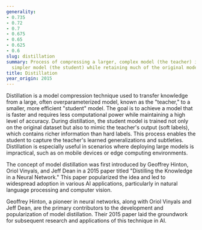 ```yaml
---
generality:
- 0.735
- 0.72
- 0.7
- 0.675
- 0.65
- 0.625
- 0.6
slug: distillation
summary: Process of compressing a larger, complex model (the teacher) into a smaller,
  simpler model (the student) while retaining much of the original model's performance.
title: Distillation
year_origin: 2015
---
```


Distillation is a model compression technique used to transfer knowledge from a large, often overparameterized model, known as the "teacher," to a smaller, more efficient "student" model. The goal is to achieve a model that is faster and requires less computational power while maintaining a high level of accuracy. During distillation, the student model is trained not only on the original dataset but also to mimic the teacher's output (soft labels), which contains richer information than hard labels. This process enables the student to capture the teacher's learned generalizations and subtleties. Distillation is especially useful in scenarios where deploying large models is impractical, such as on mobile devices or edge computing environments.

The concept of model distillation was first introduced by Geoffrey Hinton, Oriol Vinyals, and Jeff Dean in a 2015 paper titled "Distilling the Knowledge in a Neural Network." This paper popularized the idea and led to widespread adoption in various AI applications, particularly in natural language processing and computer vision.

Geoffrey Hinton, a pioneer in neural networks, along with Oriol Vinyals and Jeff Dean, are the primary contributors to the development and popularization of model distillation. Their 2015 paper laid the groundwork for subsequent research and applications of this technique in AI.